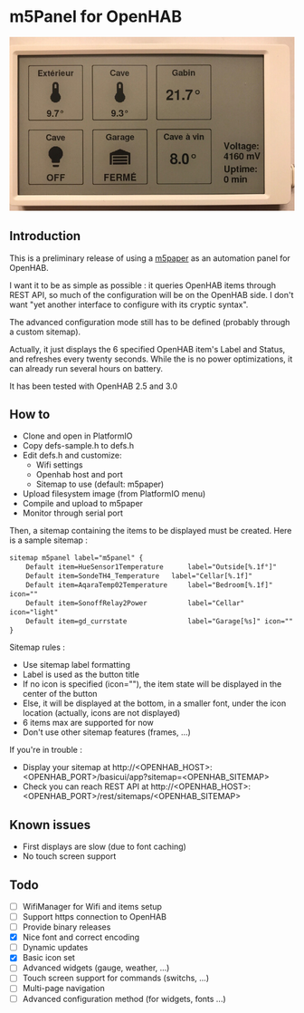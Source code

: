 # m5Panel for OpenHAB
![m5paper](doc/m5panel.jpg)

## Introduction

This is a preliminary release of using a [m5paper](https://m5stack.com/products/m5paper-esp32-development-kit-960x540-4-7-eink-display-235-ppi) as an automation panel for OpenHAB.

I want it to be as simple as possible : it queries OpenHAB items through REST API, so much of the configuration will be on the OpenHAB side. I don't want "yet another interface to configure with its cryptic syntax".

The advanced configuration mode still has to be defined (probably through a custom sitemap).
  
Actually, it just displays the 6 specified OpenHAB item's Label and Status, and refreshes every twenty seconds. 
While the is no power optimizations, it can already run several hours on battery.

It has been tested with OpenHAB 2.5 and 3.0

## How to
 - Clone and open in PlatformIO
 - Copy defs-sample.h to defs.h
 - Edit defs.h and customize:
    - Wifi settings
    - Openhab host and port
    - Sitemap to use (default: m5paper)
 - Upload filesystem image (from PlatformIO menu)
 - Compile and upload to m5paper
 - Monitor through serial port

Then, a sitemap containing the items to be displayed must be created.
Here is a sample sitemap :

    sitemap m5panel label="m5panel" {
    	Default item=HueSensor1Temperature      label="Outside[%.1f°]" 
    	Default item=SondeTH4_Temperature 	label="Cellar[%.1f]"
    	Default item=AqaraTemp02Temperature     label="Bedroom[%.1f]" icon=""
    	Default item=SonoffRelay2Power          label="Cellar" icon="light"
    	Default item=gd_currstate               label="Garage[%s]" icon=""
    }

Sitemap rules :
- Use sitemap label formatting
- Label is used as the button title
- If no icon is specified (icon=""), the item state will be displayed in the center of the button
- Else, it will be displayed at the bottom, in a smaller font, under the icon location (actually, icons are not displayed)
- 6 items max are supported for now
- Don't use other sitemap features (frames, ...)

If you're in trouble :
- Display your sitemap at http://<OPENHAB_HOST>:<OPENHAB_PORT>/basicui/app?sitemap=<OPENHAB_SITEMAP>
- Check you can reach REST API at http://<OPENHAB_HOST>:<OPENHAB_PORT>/rest/sitemaps/<OPENHAB_SITEMAP>

## Known issues
 - First displays are slow (due to font caching)
 - No touch screen support

## Todo
- [ ] WifiManager for Wifi and items setup
- [ ] Support https connection to OpenHAB
- [ ] Provide binary releases
- [X] Nice font and correct encoding
- [ ] Dynamic updates
- [X] Basic icon set
- [ ] Advanced widgets (gauge, weather, ...)
- [ ] Touch screen support for commands (switchs, ...)
- [ ] Multi-page navigation
- [ ] Advanced configuration method (for widgets, fonts ...)
